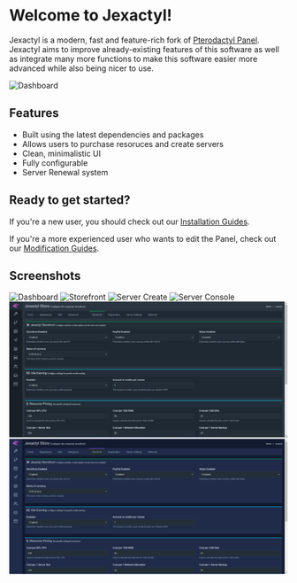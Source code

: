 # Welcome to Jexactyl!

Jexactyl is a modern, fast and feature-rich fork of [Pterodactyl Panel](https://github.com/pterodactyl/panel).
Jexactyl aims to improve already-existing features of this software as well as integrate many more functions
to make this software easier more advanced while also being nicer to use.

![Dashboard](https://cdn.discordapp.com/attachments/927394141158133760/1034607072316231740/unknown.png)

## Features
- Built using the latest dependencies and packages
- Allows users to purchase resoruces and create servers
- Clean, minimalistic UI
- Fully configurable
- Server Renewal system

## Ready to get started?
If you're a new user, you should check out our [Installation Guides](latest/panel/install/dependencies.md).

If you're a more experienced user who wants to edit the Panel, check out our [Modification Guides](latest/build/install.md).

## Screenshots
![Dashboard](https://cdn.discordapp.com/attachments/927394141158133760/1034607072316231740/unknown.png)
![Storefront](https://cdn.discordapp.com/attachments/1034607211630051358/1034607643744014336/unknown.png)
![Server Create](https://cdn.discordapp.com/attachments/1034607211630051358/1034607749536956466/unknown.png)
![Server Console](https://cdn.discordapp.com/attachments/927394141158133760/1034607072895053845/unknown.png)
![Admin Default](public/images/new/admin-default.png)
![Admin Theme](public/images/new/admin-blue.png)

